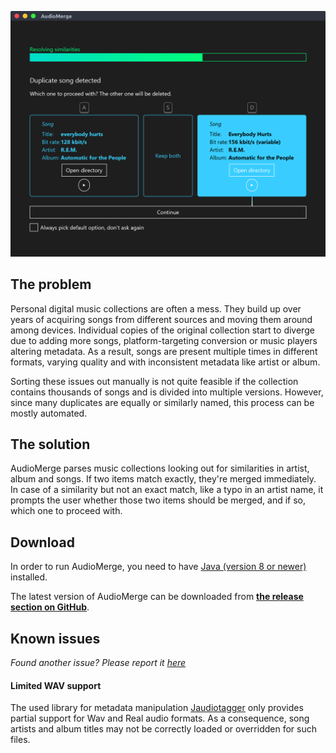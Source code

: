 ![screenshot during merging](media/screenshots/screenshot-merge-songs-windows-feat-linux.png)

## The problem

Personal digital music collections are often a mess.
They build up over years of acquiring songs from different sources and moving them around among devices.
Individual copies of the original collection start to diverge due to adding more songs, platform-targeting conversion or music players altering metadata. 
As a result, songs are present multiple times in different formats, varying quality and with inconsistent metadata like artist or album.

Sorting these issues out manually is not quite feasible if the collection contains thousands of songs and is divided into multiple versions.
However, since many duplicates are equally or similarly named, this process can be mostly automated.

## The solution

AudioMerge parses music collections looking out for similarities in artist, album and songs.
If two items match exactly, they're merged immediately.
In case of a similarity but not an exact match, like a typo in an artist name, it prompts the user whether those two items should be merged, and if so, which one to proceed with.

## Download

In order to run AudioMerge, you need to have [Java (version 8 or newer)](https://java.com/de/download/) installed.

The latest version of AudioMerge can be downloaded from [**the release section on GitHub**](https://github.com/CedricReichenbach/audiomerge/releases/latest).

## Known issues

*Found another issue? Please report it [here](https://github.com/CedricReichenbach/audiomerge/issues/new)*

#### Limited WAV support

The used library for metadata manipulation [Jaudiotagger](http://www.jthink.net/jaudiotagger/index.jsp) only provides partial support for Wav and Real audio formats.
As a consequence, song artists and album titles may not be correctly loaded or overridden for such files.
